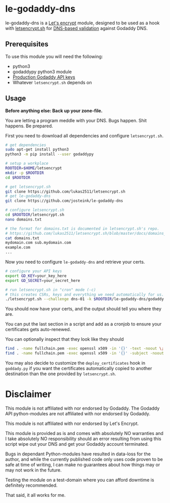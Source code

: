 
# le-godaddy-dns

le-godaddy-dns is a [Let's encrypt](https://letsencrypt.org/) module,
designed to be used as a hook with
[letsencrypt.sh](https://github.com/lukas2511/letsencrypt.sh) for
[DNS-based validation](https://github.com/lukas2511/letsencrypt.sh/blob/master/docs/dns-verification.md)
against Godaddy DNS.

## Prerequisites

To use this module you will need the following:

* python3
* godaddypy python3 module
* [Production Godaddy API keys](https://developer.godaddy.com/keys/)
* Whatever `letsencrypt.sh` depends on

## Usage

**Before anything else: Back up your zone-file.**

You are letting a program meddle with your DNS. Bugs happen. Shit
happens. Be prepared.

First you need to download all dependencies and configure `letsencrypt.sh`.

````bash
# get dependencies
sudo apt-get install python3
python3 -m pip install --user godaddypy

# setup a workplace
ROOTDIR=$HOME/letsencrypt
mkdir -p $ROOTDIR
cd $ROOTDIR

# get letsencrypt.sh
git clone https://github.com/lukas2511/letsencrypt.sh
# get le-godaddy-dns
git clone https://github.com/josteink/le-godaddy-dns

# configure letsencrypt.sh
cd $ROOTDIR/letsencrypt.sh
nano domains.txt

# the format for domains.txt is documented in letsencrypt.sh's repo.
# https://github.com/lukas2511/letsencrypt.sh/blob/master/docs/domains_txt.md
cat domains.txt
mydomain.com sub.mydomain.com
example.com
...
````

Now you need to configure `le-godaddy-dns` and retrieve your certs.

````bash
# configure your API keys
export GD_KEY=your_key_here
export GD_SECRET=your_secret_here

# run letsencrypt.sh in "cron" mode (-c)
# this creates CSRs, keys and everything we need automatically for us.
./letsencrypt.sh --challenge dns-01 -k $ROOTDIR/le-godaddy-dns/godaddy.py -c

````

You should now have your certs, and the output should tell you where
they are.

You can put the last section in a script and add as a cronjob to
ensure your certificates gets auto-renewed.

You can optionally inspect that they look like they should

````bash
find . -name fullchain.pem -exec openssl x509 -in '{}' -text -noout \;
find . -name fullchain.pem -exec openssl x509 -in '{}' -subject -noout \;
````

You may also decide to customize the `deploy_certificates` hook in
`goddady.py` if you want the certificates automatically copied
to another destination than the one provided by `letsencrypt.sh`.

# Disclaimer

This module is not affiliated with nor endorsed by Godaddy. The
Godaddy API python-modules are not affiliated with nor endorsed by
Godaddy.

This module is not affiliated with nor endorsed by Let's Encrypt.

This module is provided as is and comes with absolutely NO warranties
and I take absolutely NO responsibility should an error resulting from
using this script wipe out your DNS and get your Godaddy account
terminated.

Bugs in dependant Python-modules have resulted in data-loss for the
author, and while the currently published code only uses code proven
to be safe at time of writing, I can make no guarantees about how
things may or may not work in the future.

Testing the module on a test-domain where you can afford downtime is
definitely recommended.

That said, it all works for me.
